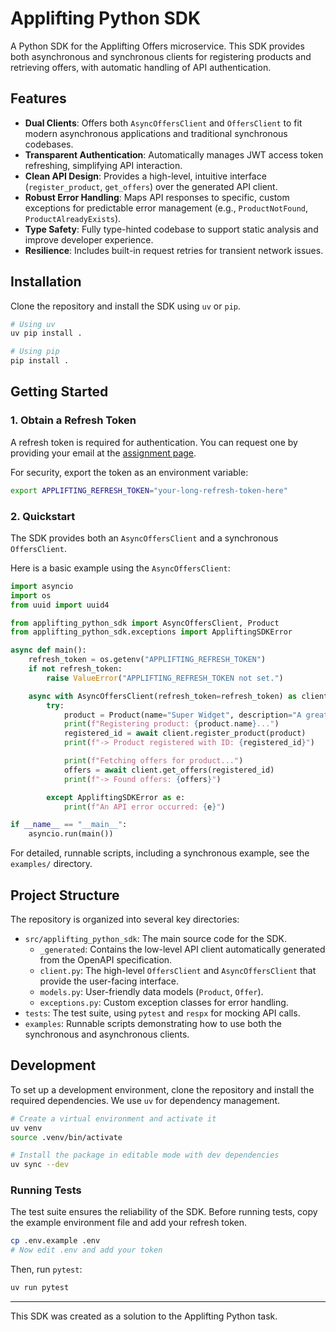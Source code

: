 # Applifting Python SDK

A Python SDK for the Applifting Offers microservice. This SDK provides both asynchronous and synchronous clients for registering products and retrieving offers, with automatic handling of API authentication.

## Features

-   **Dual Clients**: Offers both `AsyncOffersClient` and `OffersClient` to fit modern asynchronous applications and traditional synchronous codebases.
-   **Transparent Authentication**: Automatically manages JWT access token refreshing, simplifying API interaction.
-   **Clean API Design**: Provides a high-level, intuitive interface (`register_product`, `get_offers`) over the generated API client.
-   **Robust Error Handling**: Maps API responses to specific, custom exceptions for predictable error management (e.g., `ProductNotFound`, `ProductAlreadyExists`).
-   **Type Safety**: Fully type-hinted codebase to support static analysis and improve developer experience.
-   **Resilience**: Includes built-in request retries for transient network issues.

## Installation

Clone the repository and install the SDK using `uv` or `pip`.

```bash
# Using uv
uv pip install .

# Using pip
pip install .
```

## Getting Started

### 1. Obtain a Refresh Token

A refresh token is required for authentication. You can request one by providing your email at the [assignment page](https://python.exercise.applifting.cz/assignment/sdk/).

For security, export the token as an environment variable:

```bash
export APPLIFTING_REFRESH_TOKEN="your-long-refresh-token-here"
```

### 2. Quickstart

The SDK provides both an `AsyncOffersClient` and a synchronous `OffersClient`.

Here is a basic example using the `AsyncOffersClient`:

```python
import asyncio
import os
from uuid import uuid4

from applifting_python_sdk import AsyncOffersClient, Product
from applifting_python_sdk.exceptions import AppliftingSDKError

async def main():
    refresh_token = os.getenv("APPLIFTING_REFRESH_TOKEN")
    if not refresh_token:
        raise ValueError("APPLIFTING_REFRESH_TOKEN not set.")

    async with AsyncOffersClient(refresh_token=refresh_token) as client:
        try:
            product = Product(name="Super Widget", description="A great widget.")
            print(f"Registering product: {product.name}...")
            registered_id = await client.register_product(product)
            print(f"-> Product registered with ID: {registered_id}")

            print(f"Fetching offers for product...")
            offers = await client.get_offers(registered_id)
            print(f"-> Found offers: {offers}")

        except AppliftingSDKError as e:
            print(f"An API error occurred: {e}")

if __name__ == "__main__":
    asyncio.run(main())
```

For detailed, runnable scripts, including a synchronous example, see the `examples/` directory.

## Project Structure

The repository is organized into several key directories:

-   `src/applifting_python_sdk`: The main source code for the SDK.
    -   `_generated`: Contains the low-level API client automatically generated from the OpenAPI specification.
    -   `client.py`: The high-level `OffersClient` and `AsyncOffersClient` that provide the user-facing interface.
    -   `models.py`: User-friendly data models (`Product`, `Offer`).
    -   `exceptions.py`: Custom exception classes for error handling.
-   `tests`: The test suite, using `pytest` and `respx` for mocking API calls.
-   `examples`: Runnable scripts demonstrating how to use both the synchronous and asynchronous clients.

## Development

To set up a development environment, clone the repository and install the required dependencies. We use `uv` for dependency management.

```bash
# Create a virtual environment and activate it
uv venv
source .venv/bin/activate

# Install the package in editable mode with dev dependencies
uv sync --dev
```

### Running Tests

The test suite ensures the reliability of the SDK. Before running tests, copy the example environment file and add your refresh token.

```bash
cp .env.example .env
# Now edit .env and add your token
```

Then, run `pytest`:

```bash
uv run pytest
```

---
This SDK was created as a solution to the Applifting Python task.
